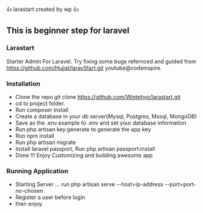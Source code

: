 :+1:  larastart created by wp  :+1:

## This is beginner step for laravel ##


### Larastart ###

Starter Admin For Laravel. Try fixing some bugs refernced and guided from https://github.com/Hujjat/laravStart.git youtube@codeinspire.

### Installation ###

* Clone the repo git clone https://github.com/Wintphyo/larastart.git
* cd to project folder.
* Run composer install
* Create a database in your db server(Mysql, Postgres, Mssql, MongoDB)
* Save as the .env.example to .env and set your database information
* Run php artisan key:generate to generate the app key
* Run npm install
* Run php artisan migrate
* Install laravel passport, Run php artisan passport:install
* Done !!! Enjoy Customizing and building awesome app

### Running Application ###
* Starting Server ... run php artisan serve --host=ip-address --port=port-no-chosen
* Register a user before login
* then enjoy.

